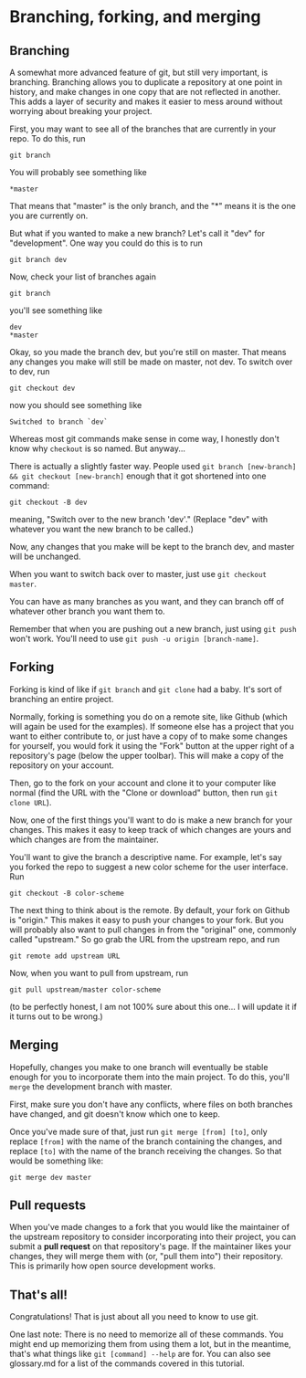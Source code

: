# Branching, forking, and merging

## Branching

A somewhat more advanced feature of git, but still very important, is branching.
Branching allows you to duplicate a repository at one point in history, and
make changes in one copy that are not reflected in another. This adds a layer of
security and makes it easier to mess around without worrying about breaking your
project.

First, you may want to see all of the branches that are currently in your repo.
To do this, run

```git
git branch
```

You will probably see something like

```
*master
```

That means that "master" is the only branch, and the "\*" means it is the one
you are currently on.

But what if you wanted to make a new branch? Let's call it "dev" for 
"development". One way you could do this is to run

```git
git branch dev
```

Now, check your list of branches again

```git
git branch
```

you'll see something like

```
dev
*master
```

Okay, so you made the branch dev, but you're still on master. That means any 
changes you make will still be made on master, not dev. To switch over to dev,
run 

```git
git checkout dev
```

now you should see something like

```
Switched to branch `dev`
```

Whereas most git commands make sense in come way, I honestly don't know why
`checkout` is so named. But anyway...

There is actually a slightly faster way. People used `git branch [new-branch] &&
git checkout [new-branch]` enough that it got shortened into one command:

```git
git checkout -B dev
```

meaning, "Switch over to the new branch 'dev'." (Replace "dev" with whatever 
you want the new branch to be called.)

Now, any changes that you make will be kept to the branch dev, and master will
be unchanged. 

When you want to switch back over to master, just use `git checkout master`.

You can have as many branches as you want, and they can branch off of whatever 
other branch you want them to.

Remember that when you are pushing out a new branch, just using `git push` won't
work. You'll need to use `git push -u origin [branch-name]`.

## Forking

Forking is kind of like if `git branch` and `git clone` had a baby. It's sort
of branching an entire project.

Normally, forking is something you do on a remote site, like Github (which will
again be used for the examples). If someone else has a project that you want to
either contribute to, or just have a copy of to make some changes for yourself, 
you would fork it using the "Fork" button at the upper right of a repository's
page (below the upper toolbar). This will make a copy of the repository on your
account.

Then, go to the fork on your account and clone it to your computer like normal 
(find the URL with the "Clone or download" button, then run `git clone URL`).

Now, one of the first things you'll want to do is make a new branch for your 
changes. This makes it easy to keep track of which changes are yours and which
changes are from the maintainer.

You'll want to give the branch a descriptive name. For example, let's say you
forked the repo to suggest a new color scheme for the user interface. Run

```git
git checkout -B color-scheme
```

The next thing to think about is the remote. By default, your fork on Github is 
"origin." This makes it easy to push your changes to your fork. But you will 
probably also want to pull changes in from the "original" one, commonly called
"upstream." So go grab the URL from the upstream repo, and run

```git
git remote add upstream URL
```

Now, when you want to pull from upstream, run

```git
git pull upstream/master color-scheme
```

(to be perfectly honest, I am not 100% sure about this one... I will update it 
if it turns out to be wrong.)

## Merging

Hopefully, changes you make to one branch will eventually be stable enough for 
you to incorporate them into the main project. To do this, you'll `merge` the
development branch with master.

First, make sure you don't have any conflicts, where files on both branches have
changed, and git doesn't know which one to keep.

Once you've made sure of that, just run `git merge [from] [to]`, only replace
`[from]` with the name of the branch containing the changes, and replace `[to]` 
with the name of the branch receiving the changes. So that would be something
like:

```git
git merge dev master
```

## Pull requests

When you've made changes to a fork that you would like the maintainer of the
upstream repository to consider incorporating into their project, you can submit
a **pull request** on that repository's page. If the maintainer likes your 
changes, they will merge them with (or, "pull them into") their repository. This
is primarily how open source development works.

## That's all!

Congratulations! That is just about all you need to know to use git. 

One last note: There is no need to memorize all of these commands. You might end
up memorizing them from using them a lot, but in the meantime, that's what things
like `git [command] --help` are for. You can also see glossary.md for a list of
the commands covered in this tutorial.
